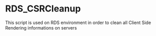 # RDS_CSRCleanup
This script is used on RDS environment in order to clean all Client Side Rendering informations on servers
